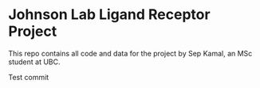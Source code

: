 # Johnson Lab Ligand Receptor Project

This repo contains all code and data for the project by Sep Kamal, an MSc student at UBC.

Test commit